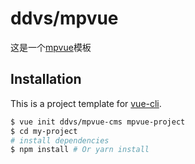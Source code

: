# ddvs/mpvue

这是一个[mpvue](https://github.com/Meituan-Dianping/mpvue)模板

## Installation

This is a project template for [vue-cli](https://github.com/vuejs/vue-cli).

``` bash
$ vue init ddvs/mpvue-cms mpvue-project  
$ cd my-project                     
# install dependencies
$ npm install # Or yarn install
```
